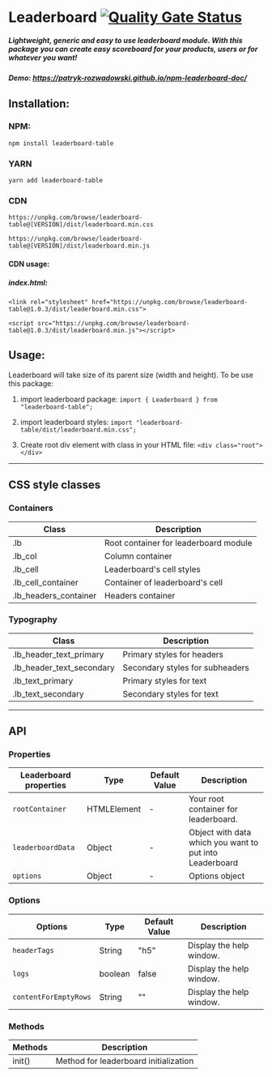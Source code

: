 # Leaderboard [![Quality Gate Status](https://sonarcloud.io/api/project_badges/measure?project=Patryk-Rozwadowski_npm-leaderboard&metric=alert_status)](https://sonarcloud.io/summary/new_code?id=Patryk-Rozwadowski_npm-leaderboard)

##### Lightweight, generic and easy to use leaderboard module. With this package you can create easy scoreboard for your products, users or for whatever you want!

##### Demo: https://patryk-rozwadowski.github.io/npm-leaderboard-doc/


## Installation:

### NPM:

`npm install leaderboard-table`

### YARN

`yarn add leaderboard-table`

### CDN

`https://unpkg.com/browse/leaderboard-table@[VERSION]/dist/leaderboard.min.css`

`https://unpkg.com/browse/leaderboard-table@[VERSION]/dist/leaderboard.min.js`

#### CDN usage:

##### index.html:

`<link rel="stylesheet" href="https://unpkg.com/browse/leaderboard-table@1.0.3/dist/leaderboard.min.css">`

`<script src="https://unpkg.com/browse/leaderboard-table@1.0.3/dist/leaderboard.min.js"></script>`

## Usage:

Leaderboard will take size of its parent size (width and height). To be use this package:

1. import leaderboard package:
   `import { Leaderboard } from "leaderboard-table";`

2. import leaderboard styles:
   `import "leaderboard-table/dist/leaderboard.min.css";`

3. Create root div element with class in your HTML file:
   `<div class="root"></div>`

---

## CSS style classes

### Containers

| Class                 | Description                           |
| --------------------- | ------------------------------------- |
| .lb                   | Root container for leaderboard module |
| .lb_col               | Column container                      |
| .lb_cell              | Leaderboard's cell styles             |
| .lb_cell_container    | Container of leaderboard's cell       |
| .lb_headers_container | Headers container                     |

### Typography

| Class                     | Description                     |
| ------------------------- | ------------------------------- |
| .lb_header_text_primary   | Primary styles for headers      |
| .lb_header_text_secondary | Secondary styles for subheaders |
| .lb_text_primary          | Primary styles for text         |
| .lb_text_secondary        | Secondary styles for text       |

---

## API

### Properties

| Leaderboard properties | Type        | Default Value | Description                                             |
| ---------------------- | ----------- | ------------- | ------------------------------------------------------- |
| `rootContainer`        | HTMLElement | -             | Your root container for leaderboard.                    |
| `leaderboardData`      | Object      | -             | Object with data which you want to put into Leaderboard |
| `options`              | Object      | -             | Options object                                          |

### Options

| Options               | Type    | Default Value | Description              |
| --------------------- | ------- | ------------- | ------------------------ |
| `headerTags`          | String  | "h5"          | Display the help window. |
| `logs`                | boolean | false         | Display the help window. |
| `contentForEmptyRows` | String  | ""            | Display the help window. |

### Methods

| Methods | Description                           |
| ------- | ------------------------------------- |
| init()  | Method for leaderboard initialization |
